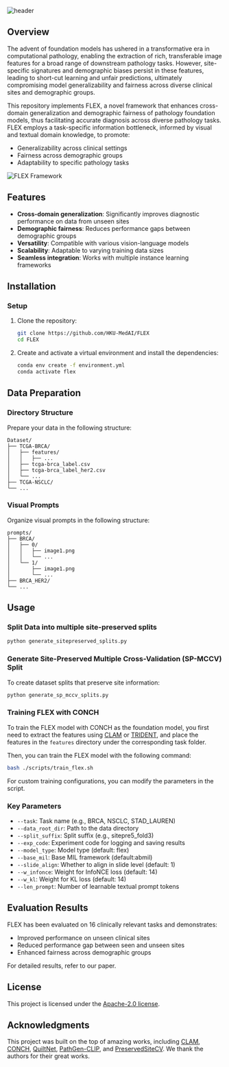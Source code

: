 <!-- # FLEX -->

<!-- **Knowledge-Guided Adaptation of Pathology Foundation Models Improves Cross-domain Generalization and Demographic Fairness** -->
![header](https://capsule-render.vercel.app/api?type=soft&height=120&color=gradient&text=FLEX&section=header&fontSize=60&reversal=false&textBg=false&fontAlignY=42&desc=Knowledge-Guided%20Adaptation%20of%20Pathology%20Foundation%20Models%20Improves%20Cross-domain%20Generalization%20and%20Demographic%20Fairness&descAlignY=78&descSize=13)

## Overview

The advent of foundation models has ushered in a transformative era in computational pathology, enabling the extraction of rich, transferable image features for a broad range of downstream pathology tasks. However, site-specific signatures and demographic biases persist in these features, leading to short-cut learning and unfair predictions, ultimately compromising model generalizability and fairness across diverse clinical sites and demographic groups.

This repository implements FLEX, a novel framework that enhances cross-domain generalization and demographic fairness of pathology foundation models, thus facilitating accurate diagnosis across diverse pathology tasks. FLEX employs a task-specific information bottleneck, informed by visual and textual domain knowledge, to promote:

- Generalizability across clinical settings
- Fairness across demographic groups
- Adaptability to specific pathology tasks

![FLEX Framework](fig/main.png)

## Features

- **Cross-domain generalization**: Significantly improves diagnostic performance on data from unseen sites
- **Demographic fairness**: Reduces performance gaps between demographic groups
- **Versatility**: Compatible with various vision-language models
- **Scalability**: Adaptable to varying training data sizes
- **Seamless integration**: Works with multiple instance learning frameworks

## Installation

### Setup

1. Clone the repository:
   ```bash
   git clone https://github.com/HKU-MedAI/FLEX
   cd FLEX
   ```
2. Create and activate a virtual environment and install the dependencies:
   ```bash
   conda env create -f environment.yml
   conda activate flex
   ```


## Data Preparation

### Directory Structure

Prepare your data in the following structure:
```
Dataset/
├── TCGA-BRCA/
│   ├── features/
│   │   ├── ...
│   ├── tcga-brca_label.csv
│   ├── tcga-brca_label_her2.csv
│   └── ...
├── TCGA-NSCLC/
└── ...
```

### Visual Prompts

Organize visual prompts in the following structure:
```
prompts/
├── BRCA/
│   ├── 0/
│   │   ├── image1.png
│   │   └── ...
│   └── 1/
│       ├── image1.png
│       └── ...
├── BRCA_HER2/
└── ...
```

## Usage

### Split Data into multiple site-preserved splits

```bash
python generate_sitepreserved_splits.py
```

### Generate Site-Preserved Multiple Cross-Validation (SP-MCCV) Split

To create dataset splits that preserve site information:

```bash
python generate_sp_mccv_splits.py
```

### Training FLEX with CONCH

To train the FLEX model with CONCH as the foundation model, you first need to extract the features using [CLAM](https://github.com/mahmoodlab/CLAM) or [TRIDENT](https://github.com/mahmoodlab/TRIDENT), and place the features in the `features` directory under the corresponding task folder.

Then, you can train the FLEX model with the following command:

```bash
bash ./scripts/train_flex.sh
```

For custom training configurations, you can modify the parameters in the script.

### Key Parameters

- `--task`: Task name (e.g., BRCA, NSCLC, STAD_LAUREN)
- `--data_root_dir`: Path to the data directory
- `--split_suffix`: Split suffix (e.g., sitepre5_fold3)
- `--exp_code`: Experiment code for logging and saving results
- `--model_type`: Model type (default: flex)
- `--base_mil`: Base MIL framework (default:abmil)
- `--slide_align`: Whether to align in slide level (default: 1)
- `--w_infonce`: Weight for InfoNCE loss (default: 14)
- `--w_kl`: Weight for KL loss (default: 14)
- `--len_prompt`: Number of learnable textual prompt tokens

## Evaluation Results

FLEX has been evaluated on 16 clinically relevant tasks and demonstrates:

- Improved performance on unseen clinical sites
- Reduced performance gap between seen and unseen sites
- Enhanced fairness across demographic groups

For detailed results, refer to our paper.

## License

This project is licensed under the [Apache-2.0 license](LICENSE).

## Acknowledgments

This project was built on the top of amazing works, including [CLAM](https://github.com/mahmoodlab/CLAM), [CONCH](https://github.com/mahmoodlab/CONCH), [QuiltNet](https://huggingface.co/wisdomik/QuiltNet-B-32), [PathGen-CLIP](https://huggingface.co/jamessyx/PathGen-CLIP), and [PreservedSiteCV](https://github.com/fmhoward/PreservedSiteCV). We thank the authors for their great works.